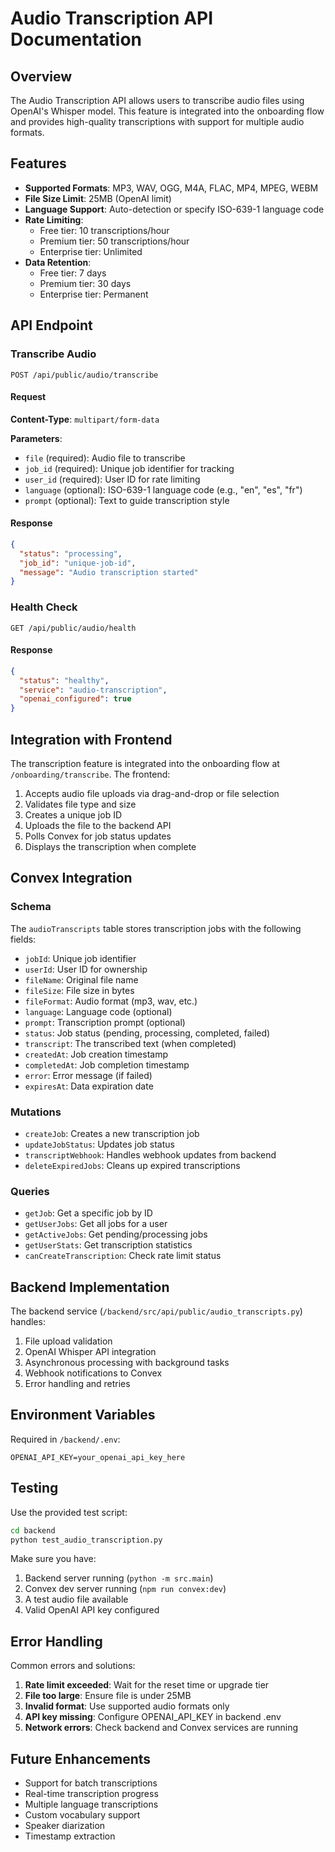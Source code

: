 # Audio Transcription API Documentation

## Overview

The Audio Transcription API allows users to transcribe audio files using OpenAI's Whisper model. This feature is integrated into the onboarding flow and provides high-quality transcriptions with support for multiple audio formats.

## Features

- **Supported Formats**: MP3, WAV, OGG, M4A, FLAC, MP4, MPEG, WEBM
- **File Size Limit**: 25MB (OpenAI limit)
- **Language Support**: Auto-detection or specify ISO-639-1 language code
- **Rate Limiting**: 
  - Free tier: 10 transcriptions/hour
  - Premium tier: 50 transcriptions/hour
  - Enterprise tier: Unlimited
- **Data Retention**:
  - Free tier: 7 days
  - Premium tier: 30 days
  - Enterprise tier: Permanent

## API Endpoint

### Transcribe Audio

```
POST /api/public/audio/transcribe
```

#### Request

**Content-Type**: `multipart/form-data`

**Parameters**:
- `file` (required): Audio file to transcribe
- `job_id` (required): Unique job identifier for tracking
- `user_id` (required): User ID for rate limiting
- `language` (optional): ISO-639-1 language code (e.g., "en", "es", "fr")
- `prompt` (optional): Text to guide transcription style

#### Response

```json
{
  "status": "processing",
  "job_id": "unique-job-id",
  "message": "Audio transcription started"
}
```

### Health Check

```
GET /api/public/audio/health
```

#### Response

```json
{
  "status": "healthy",
  "service": "audio-transcription",
  "openai_configured": true
}
```

## Integration with Frontend

The transcription feature is integrated into the onboarding flow at `/onboarding/transcribe`. The frontend:

1. Accepts audio file uploads via drag-and-drop or file selection
2. Validates file type and size
3. Creates a unique job ID
4. Uploads the file to the backend API
5. Polls Convex for job status updates
6. Displays the transcription when complete

## Convex Integration

### Schema

The `audioTranscripts` table stores transcription jobs with the following fields:
- `jobId`: Unique job identifier
- `userId`: User ID for ownership
- `fileName`: Original file name
- `fileSize`: File size in bytes
- `fileFormat`: Audio format (mp3, wav, etc.)
- `language`: Language code (optional)
- `prompt`: Transcription prompt (optional)
- `status`: Job status (pending, processing, completed, failed)
- `transcript`: The transcribed text (when completed)
- `createdAt`: Job creation timestamp
- `completedAt`: Job completion timestamp
- `error`: Error message (if failed)
- `expiresAt`: Data expiration date

### Mutations

- `createJob`: Creates a new transcription job
- `updateJobStatus`: Updates job status
- `transcriptWebhook`: Handles webhook updates from backend
- `deleteExpiredJobs`: Cleans up expired transcriptions

### Queries

- `getJob`: Get a specific job by ID
- `getUserJobs`: Get all jobs for a user
- `getActiveJobs`: Get pending/processing jobs
- `getUserStats`: Get transcription statistics
- `canCreateTranscription`: Check rate limit status

## Backend Implementation

The backend service (`/backend/src/api/public/audio_transcripts.py`) handles:

1. File upload validation
2. OpenAI Whisper API integration
3. Asynchronous processing with background tasks
4. Webhook notifications to Convex
5. Error handling and retries

## Environment Variables

Required in `/backend/.env`:
```
OPENAI_API_KEY=your_openai_api_key_here
```

## Testing

Use the provided test script:
```bash
cd backend
python test_audio_transcription.py
```

Make sure you have:
1. Backend server running (`python -m src.main`)
2. Convex dev server running (`npm run convex:dev`)
3. A test audio file available
4. Valid OpenAI API key configured

## Error Handling

Common errors and solutions:

1. **Rate limit exceeded**: Wait for the reset time or upgrade tier
2. **File too large**: Ensure file is under 25MB
3. **Invalid format**: Use supported audio formats only
4. **API key missing**: Configure OPENAI_API_KEY in backend .env
5. **Network errors**: Check backend and Convex services are running

## Future Enhancements

- Support for batch transcriptions
- Real-time transcription progress
- Multiple language transcriptions
- Custom vocabulary support
- Speaker diarization
- Timestamp extraction